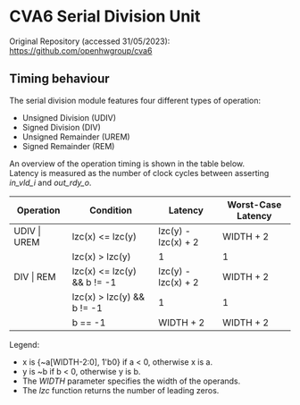 # CVA6 Serial Division Unit

Original Repository (accessed 31/05/2023):  
https://github.com/openhwgroup/cva6

## Timing behaviour

The serial division module features four different types of operation:  
 - Unsigned Division (UDIV)
 - Signed Division (DIV)
 - Unsigned Remainder (UREM)
 - Signed Remainder (REM)

An overview of the operation timing is shown in the table below.  
Latency is measured as the number of clock cycles between asserting *in_vld_i* and *out_rdy_o*.  

| Operation    | Condition                   | Latency             | Worst-Case Latency |
|--------------|-----------------------------|---------------------|--------------------|
| UDIV \| UREM | lzc(x) <= lzc(y)            | lzc(y) - lzc(x) + 2 | WIDTH + 2          |
|              | lzc(x) >  lzc(y)            | 1                   | 1                  |
| DIV \| REM   | lzc(x) <= lzc(y) && b != -1 | lzc(y) - lzc(x) + 2 | WIDTH + 2          |
|              | lzc(x) >  lzc(y) && b != -1 | 1                   | 1                  |
|              | b == -1                     | WIDTH + 2           | WIDTH + 2          |

Legend:  
 - x is {~a[WIDTH-2:0], 1'b0} if a < 0, otherwise x is a.
 - y is ~b if b < 0, otherwise y is b.
 - The *WIDTH* parameter specifies the width of the operands.  
 - The *lzc* function returns the number of leading zeros.  
